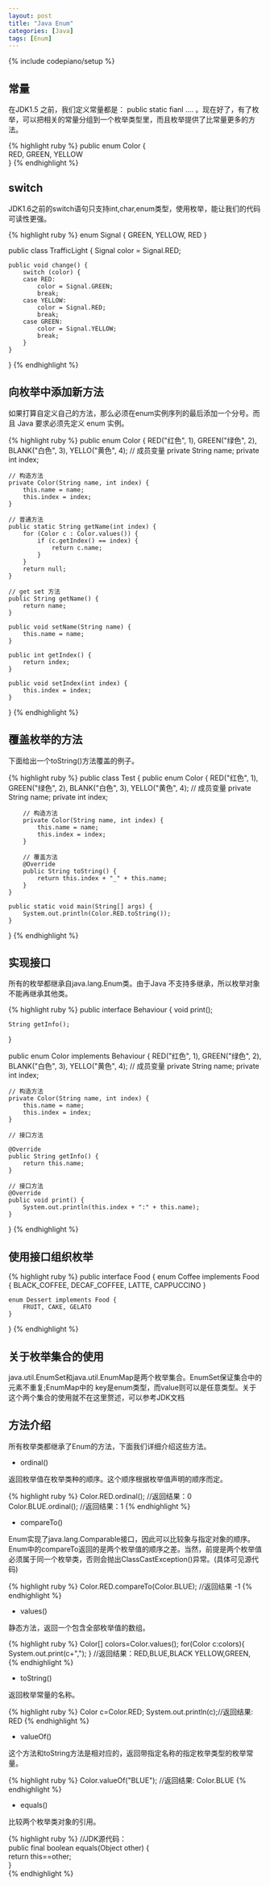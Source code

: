 ```yaml
---
layout: post
title: "Java Enum"
categories: [Java]
tags: [Enum]
---
```

{% include codepiano/setup %}

## 常量

在JDK1.5 之前，我们定义常量都是： public static fianl .... 。现在好了，有了枚举，可以把相关的常量分组到一个枚举类型里，而且枚举提供了比常量更多的方法。

{% highlight ruby %}
public enum Color {  
  RED, GREEN, YELLOW  
} 
{% endhighlight %}

## switch

JDK1.6之前的switch语句只支持int,char,enum类型，使用枚举，能让我们的代码可读性更强。

{% highlight ruby %}
enum Signal {
    GREEN, YELLOW, RED
}

public class TrafficLight {
    Signal color = Signal.RED;

    public void change() {
        switch (color) {
        case RED:
            color = Signal.GREEN;
            break;
        case YELLOW:
            color = Signal.RED;
            break;
        case GREEN:
            color = Signal.YELLOW;
            break;
        }
    }
}
{% endhighlight %}

## 向枚举中添加新方法

如果打算自定义自己的方法，那么必须在enum实例序列的最后添加一个分号。而且 Java 要求必须先定义 enum 实例。

{% highlight ruby %}
public enum Color {
    RED("红色", 1), GREEN("绿色", 2), BLANK("白色", 3), YELLO("黄色", 4);
    // 成员变量
    private String name;
    private int index;

    // 构造方法
    private Color(String name, int index) {
        this.name = name;
        this.index = index;
    }

    // 普通方法
    public static String getName(int index) {
        for (Color c : Color.values()) {
            if (c.getIndex() == index) {
                return c.name;
            }
        }
        return null;
    }

    // get set 方法
    public String getName() {
        return name;
    }

    public void setName(String name) {
        this.name = name;
    }

    public int getIndex() {
        return index;
    }

    public void setIndex(int index) {
        this.index = index;
    }
}
{% endhighlight %}

## 覆盖枚举的方法

下面给出一个toString()方法覆盖的例子。

{% highlight ruby %}
public class Test {
    public enum Color {
        RED("红色", 1), GREEN("绿色", 2), BLANK("白色", 3), YELLO("黄色", 4);
        // 成员变量
        private String name;
        private int index;

        // 构造方法
        private Color(String name, int index) {
            this.name = name;
            this.index = index;
        }

        // 覆盖方法
        @Override
        public String toString() {
            return this.index + "_" + this.name;
        }
    }

    public static void main(String[] args) {
        System.out.println(Color.RED.toString());
    }
}
{% endhighlight %}

## 实现接口

所有的枚举都继承自java.lang.Enum类。由于Java 不支持多继承，所以枚举对象不能再继承其他类。

{% highlight ruby %}
public interface Behaviour {
    void print();

    String getInfo();
}

public enum Color implements Behaviour {
    RED("红色", 1), GREEN("绿色", 2), BLANK("白色", 3), YELLO("黄色", 4);
    // 成员变量
    private String name;
    private int index;

    // 构造方法
    private Color(String name, int index) {
        this.name = name;
        this.index = index;
    }

    // 接口方法

    @Override
    public String getInfo() {
        return this.name;
    }

    // 接口方法
    @Override
    public void print() {
        System.out.println(this.index + ":" + this.name);
    }
}
{% endhighlight %}

## 使用接口组织枚举

{% highlight ruby %}
public interface Food {
    enum Coffee implements Food {
        BLACK_COFFEE, DECAF_COFFEE, LATTE, CAPPUCCINO
    }

    enum Dessert implements Food {
        FRUIT, CAKE, GELATO
    }
}
{% endhighlight %}

## 关于枚举集合的使用

java.util.EnumSet和java.util.EnumMap是两个枚举集合。EnumSet保证集合中的元素不重复;EnumMap中的 key是enum类型，而value则可以是任意类型。关于这个两个集合的使用就不在这里赘述，可以参考JDK文档

## 方法介绍

所有枚举类都继承了Enum的方法，下面我们详细介绍这些方法。

* ordinal()

返回枚举值在枚举类种的顺序。这个顺序根据枚举值声明的顺序而定。

{% highlight ruby %}
Color.RED.ordinal();  //返回结果：0
Color.BLUE.ordinal();  //返回结果：1
{% endhighlight %}

* compareTo()

Enum实现了java.lang.Comparable接口，因此可以比较象与指定对象的顺序。Enum中的compareTo返回的是两个枚举值的顺序之差。当然，前提是两个枚举值必须属于同一个枚举类，否则会抛出ClassCastException()异常。(具体可见源代码)

{% highlight ruby %}
Color.RED.compareTo(Color.BLUE);  //返回结果 -1
{% endhighlight %}

* values()

静态方法，返回一个包含全部枚举值的数组。

{% highlight ruby %}
Color[] colors=Color.values();
for(Color c:colors){
    System.out.print(c+","); 
}
//返回结果：RED,BLUE,BLACK YELLOW,GREEN,
{% endhighlight %}

* toString()

返回枚举常量的名称。

{% highlight ruby %}
Color c=Color.RED;
System.out.println(c);//返回结果: RED
{% endhighlight %}

* valueOf()

这个方法和toString方法是相对应的，返回带指定名称的指定枚举类型的枚举常量。

{% highlight ruby %}
Color.valueOf("BLUE");   //返回结果: Color.BLUE
{% endhighlight %}

* equals()

比较两个枚举类对象的引用。

{% highlight ruby %}
//JDK源代码：      
public final boolean equals(Object other) {  
    return this==other;  
}  
{% endhighlight %}
